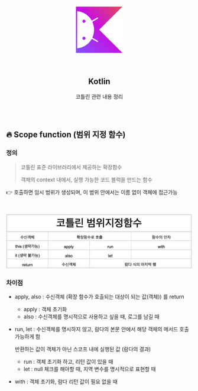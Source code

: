 <div align="center">
  <p>
    <img src="../README.assets/kotlin-hero.png">
  </p>
  <br>
  <h2>Kotlin</h2>
  <p>코틀린 관련 내용 정리</p>
  <br>
  <br>
</div>

## 🔥 Scope function (범위 지정 함수)

### 정의

> 코틀린 표준 라이브러리에서 제공하는 확장함수
>
> 객체의 context 내에서, 실행 가능한 코드 블럭을 만드는 함수

👉 호출하면 임시 범위가 생성되며, 이 범위 안에서는 이름 없이 객체에 접근가능

<br>

![scope](../README.assets/scope.png)

### 차이점

- apply, also : 수신객체 (확장 함수가 호출되는 대상이 되는 값(객체)) 를 return

  - apply : 객체 초기화
  - also : 수신객체를 명시적으로 사용하고 싶을 때, 로그를 남길 때

- run, let : 수신객체를 명시하지 않고, 람다의 본문 안에서 해당 객체의 메서드 호출 가능하게 함

  반환하는 값이 객체가 아닌 스코프 내에 실행된 값 (람다의 결과)

  - run : 객체 초기화 하고, 리턴 값이 있을 때
  - let : null 체크를 해야할 때, 지역 변수를 명시적으로 표현할 때

- with : 객체 초기화, 람다 리턴 값이 필요 없을 때
